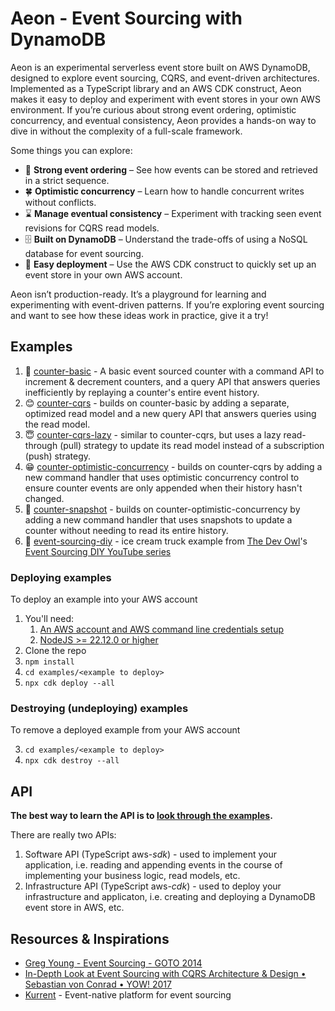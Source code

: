# Aeon - Event Sourcing with DynamoDB

Aeon is an experimental serverless event store built on AWS DynamoDB, designed to explore event sourcing, CQRS, and event-driven architectures. Implemented as a TypeScript library and an AWS CDK construct, Aeon makes it easy to deploy and experiment with event stores in your own AWS environment. If you’re curious about strong event ordering, optimistic concurrency, and eventual consistency, Aeon provides a hands-on way to dive in without the complexity of a full-scale framework.

Some things you can explore:

* 💪 **Strong event ordering** – See how events can be stored and retrieved in a strict sequence.
* 🍀 **Optimistic concurrency** – Learn how to handle concurrent writes without conflicts.
* ⌛ **Manage eventual consistency** – Experiment with tracking seen event revisions for CQRS read models.
* 🗄️ **Built on DynamoDB** – Understand the trade-offs of using a NoSQL database for event sourcing.
* 🚀 **Easy deployment** – Use the AWS CDK construct to quickly set up an event store in your own AWS account.

Aeon isn’t production-ready. It’s a playground for learning and experimenting with event-driven patterns. If you’re exploring event sourcing and want to see how these ideas work in practice, give it a try!

## Examples

1. 🤨 [counter-basic](examples/counter-basic/) - A basic event sourced counter with a command API to increment & decrement counters, and a query API that answers queries inefficiently by replaying a counter's entire event history.
1. 😊 [counter-cqrs](examples/counter-cqrs/) - builds on counter-basic by adding a separate, optimized read model and a new query API that answers queries using the read model.
1. 😇 [counter-cqrs-lazy](examples/counter-cqrs-lazy/) - similar to counter-cqrs, but uses a lazy read-through (pull) strategy to update its read model instead of a subscription (push) strategy. 
1. 😁 [counter-optimistic-concurrency](examples/counter-optimistic-concurrency/) - builds on counter-cqrs by adding a new command handler that uses optimistic concurrency control to ensure counter events are only appended when their history hasn't changed.
1. 🥳 [counter-snapshot](examples/counter-snapshot/) - builds on counter-optimistic-concurrency by adding a new command handler that uses snapshots to update a counter without needing to read its entire history.
1. 🍦 [event-sourcing-diy](examples/event-sourcing-diy/) - ice cream truck example from [The Dev Owl](https://www.youtube.com/@TheDevOwl)'s [Event Sourcing DIY YouTube series](https://www.youtube.com/watch?v=zyp9pZ7jeK8&list=PL-nSd-yeckKh7Ts5EKChek7iXcgyUGDHa)

### Deploying examples

To deploy an example into your AWS account

1. You'll need:
   1. [An AWS account and AWS command line credentials setup](https://docs.aws.amazon.com/cli/latest/userguide/getting-started-quickstart.html#getting-started-quickstart-new)
   2. [NodeJS >= 22.12.0 or higher](https://nodejs.org/en/download)
1. Clone the repo
2. `npm install`
3. `cd examples/<example to deploy>`
4. `npx cdk deploy --all`

### Destroying (undeploying) examples

To remove a deployed example from your AWS account

3. `cd examples/<example to deploy>`
4. `npx cdk destroy --all`

## API

**The best way to learn the API is to [look through the examples](#examples).**

There are really two APIs:

1. Software API (TypeScript aws-_sdk_) - used to implement your application, i.e. reading and appending events in the course of implementing your business logic, read models, etc.
2. Infrastructure API (TypeScript aws-_cdk_) - used to deploy your infrastructure and applicaton, i.e. creating and deploying a DynamoDB event store in AWS, etc.

## Resources & Inspirations

* [Greg Young - Event Sourcing - GOTO 2014](https://youtu.be/8JKjvY4etTY?si=wAnuTauSWKitKhWe)
* [In-Depth Look at Event Sourcing with CQRS Architecture & Design • Sebastian von Conrad • YOW! 2017](https://youtu.be/8eNhJPjZSsY?si=N__A8_BORbzCCoXc)
* [Kurrent](kurrent.io) - Event-native platform for event sourcing
